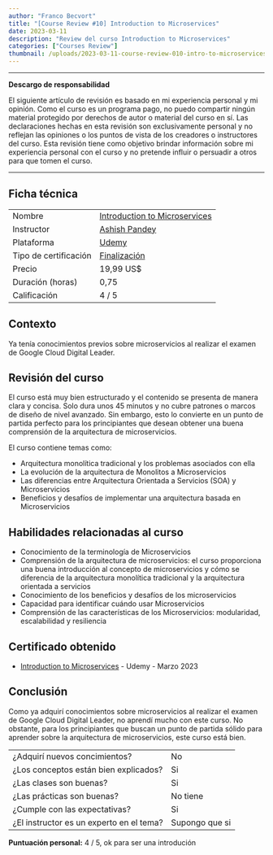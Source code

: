 ```yaml
---
author: "Franco Becvort"
title: "[Course Review #10] Introduction to Microservices"
date: 2023-03-11
description: "Review del curso Introduction to Microservices"
categories: ["Courses Review"]
thumbnail: /uploads/2023-03-11-course-review-010-intro-to-microservices/microservices.png
---
```


---

**Descargo de responsabilidad**

El siguiente artículo de revisión es basado en mi experiencia personal y mi opinión. Como el curso es un programa pago, no puedo compartir ningún material protegido por derechos de autor o material del curso en sí. Las declaraciones hechas en esta revisión son exclusivamente personal y no reflejan las opiniones o los puntos de vista de los creadores o instructores del curso. Esta revisión tiene como objetivo brindar información sobre mi experiencia personal con el curso y no pretende influir o persuadir a otros para que tomen el curso.

---

## Ficha técnica

|                       |                                                                                                                                                                                                                    |
| --------------------- | ------------------------------------------------------------------------------------------------------------------------------------------------------------------------------------------------------------------ |
| Nombre                | [Introduction to Microservices](https://www.udemy.com/course/introduction-to-microservices-edyoda/)                                                                                                                |
| Instructor            | [Ashish Pandey](https://www.linkedin.com/in/ashishrpandey/)                                                                                                                                                        |
| Plataforma            | [Udemy](https://www.udemy.com/)                                                                                                                                                                                    |
| Tipo de certificación | [Finalización](https://support.udemy.com/hc/es/sections/360011037194-Certificados-de-finalizaci%C3%B3n#:~:text=Los%20certificados%20de%20finalizaci%C3%B3n%20sirven,certificados%20no%20tienen%20validez%20legal.) |
| Precio                | 19,99 US$                                                                                                                                                                                                          |
| Duración \(horas\)    | 0,75                                                                                                                                                                                                               |
| Calificación          | 4 / 5                                                                                                                                                                                                              |

## Contexto

Ya tenía conocimientos previos sobre microservicios al realizar el examen de Google Cloud Digital Leader.

## Revisión del curso

El curso está muy bien estructurado y el contenido se presenta de manera clara y concisa. Solo dura unos 45 minutos y no cubre patrones o marcos de diseño de nivel avanzado. Sin embargo, esto lo convierte en un punto de partida perfecto para los principiantes que desean obtener una buena comprensión de la arquitectura de microservicios.

El curso contiene temas como:

- Arquitectura monolítica tradicional y los problemas asociados con ella
- La evolución de la arquitectura de Monolitos a Microservicios
- Las diferencias entre Arquitectura Orientada a Servicios (SOA) y Microservicios
- Beneficios y desafíos de implementar una arquitectura basada en Microservicios

## Habilidades relacionadas al curso

- Conocimiento de la terminología de Microservicios
- Comprensión de la arquitectura de microservicios: el curso proporciona una buena introducción al concepto de microservicios y cómo se diferencia de la arquitectura monolítica tradicional y la arquitectura orientada a servicios
- Conocimiento de los beneficios y desafíos de los microservicios
- Capacidad para identificar cuándo usar Microservicios
- Comprensión de las características de los Microservicios: modularidad, escalabilidad y resiliencia

## Certificado obtenido

- [Introduction to Microservices](https://udemy-certificate.s3.amazonaws.com/pdf/UC-e1f26ac7-0269-4753-b0be-58db4d1bf166.pdf) - Udemy - Marzo 2023

## Conclusión

Como ya adquirí conocimientos sobre microservicios al realizar el examen de Google Cloud Digital Leader, no aprendí mucho con este curso. No obstante, para los principiantes que buscan un punto de partida sólido para aprender sobre la arquitectura de microservicios, este curso está bien.

|                                          |                |
| ---------------------------------------- | -------------- |
| ¿Adquirí nuevos concimientos?            | No             |
| ¿Los conceptos están bien explicados?    | Si             |
| ¿Las clases son buenas?                  | Si             |
| ¿Las prácticas son buenas?               | No tiene       |
| ¿Cumple con las expectativas?            | Si             |
| ¿El instructor es un experto en el tema? | Supongo que si |

**Puntuación personal:** 4 / 5, ok para ser una introdución
